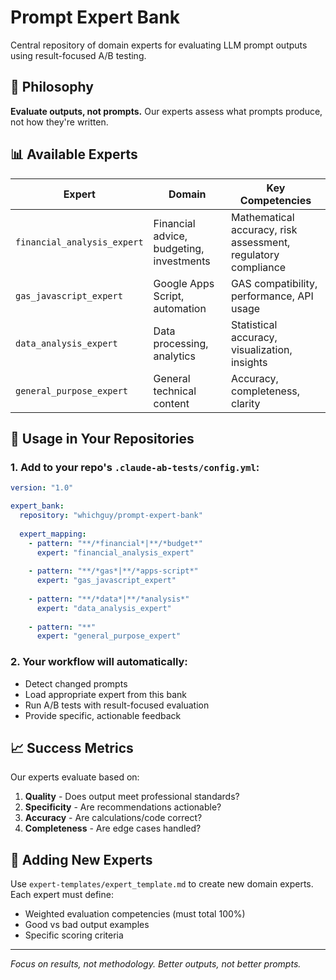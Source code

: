 # Prompt Expert Bank

Central repository of domain experts for evaluating LLM prompt outputs using result-focused A/B testing.

## 🎯 Philosophy

**Evaluate outputs, not prompts.** Our experts assess what prompts produce, not how they're written.

## 📊 Available Experts

| Expert | Domain | Key Competencies |
|--------|--------|------------------|
| `financial_analysis_expert` | Financial advice, budgeting, investments | Mathematical accuracy, risk assessment, regulatory compliance |
| `gas_javascript_expert` | Google Apps Script, automation | GAS compatibility, performance, API usage |
| `data_analysis_expert` | Data processing, analytics | Statistical accuracy, visualization, insights |
| `general_purpose_expert` | General technical content | Accuracy, completeness, clarity |

## 🚀 Usage in Your Repositories

### 1. Add to your repo's `.claude-ab-tests/config.yml`:

```yaml
version: "1.0"

expert_bank:
  repository: "whichguy/prompt-expert-bank"
  
  expert_mapping:
    - pattern: "**/*financial*|**/*budget*"
      expert: "financial_analysis_expert"
      
    - pattern: "**/*gas*|**/*apps-script*"
      expert: "gas_javascript_expert"
      
    - pattern: "**/*data*|**/*analysis*"
      expert: "data_analysis_expert"
      
    - pattern: "**"
      expert: "general_purpose_expert"
```

### 2. Your workflow will automatically:
- Detect changed prompts
- Load appropriate expert from this bank
- Run A/B tests with result-focused evaluation
- Provide specific, actionable feedback

## 📈 Success Metrics

Our experts evaluate based on:
1. **Quality** - Does output meet professional standards?
2. **Specificity** - Are recommendations actionable?
3. **Accuracy** - Are calculations/code correct?
4. **Completeness** - Are edge cases handled?

## 🔧 Adding New Experts

Use `expert-templates/expert_template.md` to create new domain experts. Each expert must define:
- Weighted evaluation competencies (must total 100%)
- Good vs bad output examples
- Specific scoring criteria

---

*Focus on results, not methodology. Better outputs, not better prompts.*
